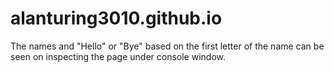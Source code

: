 # alanturing3010.github.io

The names and "Hello" or "Bye" based on the first letter of the name can be seen on inspecting the page under console window.
